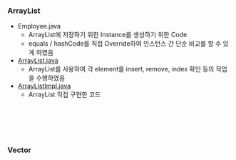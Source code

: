 ### ArrayList
- Employee.java
    - ArrayList에 저장하기 위한 Instance를 생성하기 위한 Code
    - equals / hashCode를 직접 Override하여 인스턴스 간 단순 비교를 할 수 있게 하였음
- <a href="https://github.com/hongjw1991/java-data_structure-algorithm/blob/master/Data_Structure/List/ArrayList.java">ArrayList.java</a>
    - ArrayList를 사용하여 각 element를 insert, remove, index 확인 등의 작업을 수행하였음
- <a href="https://github.com/hongjw1991/java-data_structure-algorithm/blob/master/Data_Structure/List/ArrayListImpl.java">ArrayListImpl.java</a>
    - ArrayList 직접 구현한 코드

<br/><br/><br/><br/>

### Vector
